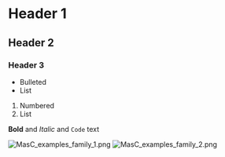 
# Header 1
## Header 2
### Header 3

- Bulleted
- List

1. Numbered
2. List

**Bold** and _Italic_ and `Code` text

![MasC_examples_family_1.png](src)
![MasC_examples_family_2.png](src)
